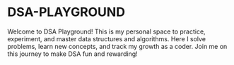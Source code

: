 # DSA-PLAYGROUND
Welcome to DSA Playground! This is my personal space to practice, experiment, and master data structures and algorithms. Here I solve problems, learn new concepts, and track my growth as a coder. Join me on this journey to make DSA fun and rewarding!
